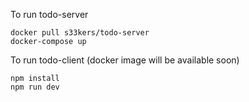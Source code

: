 To run todo-server
```
docker pull s33kers/todo-server
docker-compose up
```

To run todo-client (docker image will be available soon)
```
npm install
npm run dev
```
